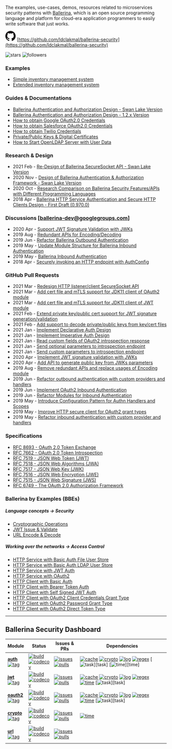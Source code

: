 <!-- Global site tag (gtag.js) - Google Analytics -->
<script async src="https://www.googletagmanager.com/gtag/js?id=UA-69533863-9"></script>
<script>
  window.dataLayer = window.dataLayer || [];
  function gtag(){dataLayer.push(arguments);}
  gtag('js', new Date());

  gtag('config', 'UA-69533863-9');
</script>
<link rel="shortcut icon" type="image/png" href="img/favicon.png?v=1.0">

The examples, use-cases, demos, resources related to microservices security patterns with [Ballerina](https://ballerina.io/), which is an open source programming language and platform for cloud-era application programmers to easily write software that just works.

![repo](./img/github-32px.png) [https://github.com/ldclakmal/ballerina-security](https://github.com/ldclakmal/ballerina-security)

![stars](https://img.shields.io/github/stars/ldclakmal/ballerina-security?style=social)
![followers](https://img.shields.io/github/followers/ldclakmal?style=social)

### Examples

- [Simple inventory management system](https://ldclakmal.me/ballerina-security/examples/scenario-1/)
- [Extended inventory management system](https://ldclakmal.me/ballerina-security/examples/scenario-2/)

### Guides & Documentations

- [Ballerina Authentication and Authorization Design - Swan Lake Version](https://ballerina.io/swan-lake/learn/security/authentication-and-authorization/)
- [Ballerina Authentication and Authorization Design - 1.2.x Version](https://ballerina.io/1.2/learn/writing-secure-ballerina-code/)
- [How to obtain Google OAuth2.0 Credentials](https://ldclakmal.me/ballerina-security/guides/how-to-obtain-google-oauth2-credentials.html)
- [How to obtain Salesforce OAuth2.0 Credentials](https://ldclakmal.me/ballerina-security/guides/how-to-obtain-salesforce-oauth2-credentials.html)
- [How to obtain Twilio Credentials](https://ldclakmal.me/ballerina-security/guides/how-to-obtain-twilio-credentials.html)
- [Private/Public Keys & Digital Certificates](https://ldclakmal.me/ballerina-security/guides/private-public-keys-and-digital-certificates.html)
- [How to Start OpenLDAP Server with User Data](https://ldclakmal.me/ballerina-security/guides/how-to-start-open-ldap-server.html)

### Research & Design

- 2021 Feb - [Re-Design of Ballerina SecureSocket API - Swan Lake Version](https://docs.google.com/document/d/1Y2kLTOw9-sRK1vSEzw5NYdWSA4nwVCvPf3wrbwNDA4s/edit?usp=sharing)
- 2020 Nov - [Design of Ballerina Authentication & Authorization Framework - Swan Lake Version](https://docs.google.com/document/d/1dGw5uUP6kqZNTwMfQ_Ik-k0HTMKhX70XpEA3tys9_kk/edit?usp=sharing)
- 2020 Oct - [Research Comparison on Ballerina Security Features/APIs with Different Programming Languages](https://docs.google.com/spreadsheets/d/1PyMAlAvgkEL0RpW8CVUj1ccW_61Vm6SMbvadFVYRpSA/edit?usp=sharing)
- 2018 Apr - [Ballerina HTTP Service Authentication and Secure HTTP Clients Design - First Draft (0.970.0)](https://docs.google.com/document/d/1GR-z2aNTFybY1LBquxKPvN3J-kWdEL2Y4_X7S570BOU/edit?usp=sharing)

### Discussions [ballerina-dev@googlegroups.com]

- 2020 Apr - [Support JWT Signature Validation with JWKs](https://groups.google.com/g/ballerina-dev/c/lk3QnvBeT0c/m/b_Apt5wGBgAJ)
- 2019 Aug - [Redundant APIs for Encoding/Decoding](https://groups.google.com/g/ballerina-dev/c/sbASEwIl44k/m/0YlP3IcXFwAJ)
- 2019 Jun - [Refactor Ballerina Outbound Authentication](https://groups.google.com/g/ballerina-dev/c/OvlUscsjT-I/m/VmTTBg-DBAAJ)
- 2019 May - [Update Module Structure for Ballerina Inbound Authentication](https://groups.google.com/g/ballerina-dev/c/7SYDiKeF8p8/m/3GNncS9dAwAJ)
- 2019 May - [Ballerina Inbound Authentication](https://groups.google.com/g/ballerina-dev/c/U3-GY9Q49eQ/m/HAcrWb-qAgAJ)
- 2018 Apr - [Securely invoking an HTTP endpoint with AuthConfig](https://groups.google.com/g/ballerina-dev/c/1q657E_wegQ/m/fjFkg9YnAgAJ)

### GitHub Pull Requests

- 2021 Mar - [Redesign HTTP listener/client SecureSocket API](https://github.com/ballerina-platform/module-ballerina-http/pull/255)
- 2021 Mar - [Add cert file and mTLS support for JDK11 client of OAuth2 module](https://github.com/ballerina-platform/module-ballerina-oauth2/pull/98)
- 2021 Mar - [Add cert file and mTLS support for JDK11 client of JWT module](https://github.com/ballerina-platform/module-ballerina-jwt/pull/137)
- 2021 Feb - [Extend private key/public cert support for JWT signature generation/validation](https://github.com/ballerina-platform/module-ballerina-jwt/pull/109)
- 2021 Feb - [Add support to decode private/public keys from key/cert files](https://github.com/ballerina-platform/module-ballerina-crypto/pull/61)
- 2021 Jan - [Implement Declarative Auth Design](https://github.com/ballerina-platform/module-ballerina-http/pull/155)
- 2021 Jan - [Implement Imperative Auth Design](https://github.com/ballerina-platform/module-ballerina-http/pull/142)
- 2021 Jan - [Read custom fields of OAuth2 introspection response](https://github.com/ballerina-platform/module-ballerina-oauth2/pull/49)
- 2021 Jan - [Send optional parameters to introspection endpoint](https://github.com/ballerina-platform/module-ballerina-http/pull/164)
- 2021 Jan - [Send custom parameters to introspection endpoint](https://github.com/ballerina-platform/module-ballerina-oauth2/pull/53)
- 2020 Apr - [Implement JWT signature validation with JWKs](https://github.com/ballerina-platform/ballerina-lang/pull/22982)
- 2020 Apr - [Add API to generate public key from JWKs parameters](https://github.com/ballerina-platform/ballerina-lang/pull/22890)
- 2019 Aug - [Remove redundant APIs and replace usages of Encoding module](https://github.com/ballerina-platform/ballerina-lang/pull/18309)
- 2019 Jun - [Refactor outbound authentication with custom providers and handlers](https://github.com/ballerina-platform/ballerina-lang/pull/15696)
- 2019 Jun - [Implement OAuth2 Inbound Authentication](https://github.com/ballerina-platform/ballerina-lang/pull/15489)
- 2019 Jun - [Refactor Modules for Inbound Authentication](https://github.com/ballerina-platform/ballerina-lang/pull/15435)
- 2019 May - [Introduce Configuration Pattern for Authn Handlers and Scopes](https://github.com/ballerina-platform/ballerina-lang/pull/15363)
- 2019 May - [Improve HTTP secure client for OAuth2 grant types](https://github.com/ballerina-platform/ballerina-lang/pull/14419)
- 2019 May - [Refactor inbound authentication with custom provider and handlers](https://github.com/ballerina-platform/ballerina-lang/pull/15056)

### Specifications

- [RFC 8693 - OAuth 2.0 Token Exchange](https://tools.ietf.org/html/rfc8693)
- [RFC 7662 - OAuth 2.0 Token Introspection](https://tools.ietf.org/html/rfc7662)
- [RFC 7519 - JSON Web Token (JWT)](https://tools.ietf.org/html/rfc7519)
- [RFC 7518 - JSON Web Algorithms (JWA)](https://tools.ietf.org/html/rfc7518)
- [RFC 7517 - JSON Web Key (JWK)](https://tools.ietf.org/html/rfc7517)
- [RFC 7516 - JSON Web Encryption (JWE)](https://tools.ietf.org/html/rfc7516)
- [RFC 7515 - JSON Web Signature (JWS)](https://tools.ietf.org/html/rfc7515)
- [RFC 6749 - The OAuth 2.0 Authorization Framework](https://tools.ietf.org/html/rfc6749)

### Ballerina by Examples (BBEs)

##### Language concepts -> Security

- [Cryptographic Operations](https://ballerina.io/swan-lake/learn/by-example/crypto.html)
- [JWT Issue & Validate](https://ballerina.io/swan-lake/learn/by-example/jwt-issue-validate.html)
- [URL Encode & Decode](https://ballerina.io/swan-lake/learn/by-example/url-encode-decode.html)

##### Working over the networks -> Access Control
- [HTTP Service with Basic Auth File User Store](https://ballerina.io/swan-lake/learn/by-example/http-service-with-basic-auth-file-user-store.html)
- [HTTP Service with Basic Auth LDAP User Store](https://ballerina.io/swan-lake/learn/by-example/http-service-with-basic-auth-ldap-user-store.html)
- [HTTP Service with JWT Auth](https://ballerina.io/swan-lake/learn/by-example/http-service-with-jwt-auth.html)
- [HTTP Service with OAuth2](https://ballerina.io/swan-lake/learn/by-example/http-service-with-oauth2.html)
- [HTTP Client with Basic Auth](https://ballerina.io/swan-lake/learn/by-example/http-client-with-basic-auth.html)
- [HTTP Client with Bearer Token Auth](https://ballerina.io/swan-lake/learn/by-example/http-client-with-bearer-token-auth.html)
- [HTTP Client with Self Signed JWT Auth](https://ballerina.io/swan-lake/learn/by-example/http-client-with-self-signed-jwt-auth.html)
- [HTTP Client with OAuth2 Client Credentials Grant Type](https://ballerina.io/swan-lake/learn/by-example/http-client-with-oauth2-client-credentials-grant-type.html)
- [HTTP Client with OAuth2 Password Grant Type](https://ballerina.io/swan-lake/learn/by-example/http-client-with-oauth2-password-grant-type.html)
- [HTTP Client with OAuth2 Direct Token Type](https://ballerina.io/swan-lake/learn/by-example/http-client-with-oauth2-direct-token-type.html)

--- 
## Ballerina Security Dashboard

| Module | Status | Issues & PRs | Dependencies |
|---|---|---|---|
| [**auth**][auth] <br/> [![tag](https://img.shields.io/github/v/tag/ballerina-platform/module-ballerina-auth?label=)][auth-tags] | [![build](https://github.com/ballerina-platform/module-ballerina-auth/workflows/Build/badge.svg)][auth-build] <br/> [![codecov](https://codecov.io/gh/ballerina-platform/module-ballerina-auth/branch/master/graph/badge.svg)][auth-codecov] | [![issues](https://img.shields.io/github/issues/ballerina-platform/ballerina-standard-library/module/auth.svg?label=Issues)][auth-issues] <br/> [![pulls](https://img.shields.io/github/issues-pr/ballerina-platform/module-ballerina-auth?label=PRs)][auth-pulls] | [![cache](https://img.shields.io/github/workflow/status/ballerina-platform/module-ballerina-cache/Build?label=Cache)][cache] [![crypto](https://img.shields.io/github/workflow/status/ballerina-platform/module-ballerina-crypto/Build?label=Crypto)][crypto] [![log](https://img.shields.io/github/workflow/status/ballerina-platform/module-ballerina-log/Build?label=Log)][log] [![regex](https://img.shields.io/github/workflow/status/ballerina-platform/module-ballerina-regex/Build?label=Regex)][regex] [![task](https://img.shields.io/github/workflow/status/ballerina-platform/module-ballerina-task/Build?label=Task*)][task] [![time](https://img.shields.io/github/workflow/status/ballerina-platform/module-ballerina-time/Build?label=Time*)][time] |
| [**jwt**][jwt] <br/> [![tag](https://img.shields.io/github/v/tag/ballerina-platform/module-ballerina-jwt?label=)][jwt-tags] | [![build](https://github.com/ballerina-platform/module-ballerina-jwt/workflows/Build/badge.svg)][jwt-build] <br/> [![codecov](https://codecov.io/gh/ballerina-platform/module-ballerina-jwt/branch/master/graph/badge.svg)][jwt-codecov] | [![issues](https://img.shields.io/github/issues/ballerina-platform/ballerina-standard-library/module/jwt.svg?label=Issues)][jwt-issues] <br/> [![pulls](https://img.shields.io/github/issues-pr/ballerina-platform/module-ballerina-jwt?label=PRs)][jwt-pulls] | [![cache](https://img.shields.io/github/workflow/status/ballerina-platform/module-ballerina-cache/Build?label=Cache)][cache] [![crypto](https://img.shields.io/github/workflow/status/ballerina-platform/module-ballerina-crypto/Build?label=Crypto)][crypto] [![log](https://img.shields.io/github/workflow/status/ballerina-platform/module-ballerina-log/Build?label=Log)][log] [![regex](https://img.shields.io/github/workflow/status/ballerina-platform/module-ballerina-regex/Build?label=Regex)][regex] [![time](https://img.shields.io/github/workflow/status/ballerina-platform/module-ballerina-time/Build?label=Time)][time] [![task](https://img.shields.io/github/workflow/status/ballerina-platform/module-ballerina-task/Build?label=Task*)][task] |
| [**oauth2**][oauth2] <br/> [![tag](https://img.shields.io/github/v/tag/ballerina-platform/module-ballerina-oauth2?label=)][oauth2-tags] | [![build](https://github.com/ballerina-platform/module-ballerina-oauth2/workflows/Build/badge.svg)][oauth2-build] <br/> [![codecov](https://codecov.io/gh/ballerina-platform/module-ballerina-oauth2/branch/master/graph/badge.svg)][oauth2-codecov] | [![issues](https://img.shields.io/github/issues/ballerina-platform/ballerina-standard-library/module/oauth2.svg?label=Issues)][oauth2-issues] <br/> [![pulls](https://img.shields.io/github/issues-pr/ballerina-platform/module-ballerina-oauth2?label=PRs)][oauth2-pulls] | [![cache](https://img.shields.io/github/workflow/status/ballerina-platform/module-ballerina-cache/Build?label=Cache)][cache] [![crypto](https://img.shields.io/github/workflow/status/ballerina-platform/module-ballerina-crypto/Build?label=Crypto)][crypto] [![log](https://img.shields.io/github/workflow/status/ballerina-platform/module-ballerina-log/Build?label=Log)][log] [![regex](https://img.shields.io/github/workflow/status/ballerina-platform/module-ballerina-regex/Build?label=Regex)][regex] [![time](https://img.shields.io/github/workflow/status/ballerina-platform/module-ballerina-time/Build?label=Time)][time] [![task](https://img.shields.io/github/workflow/status/ballerina-platform/module-ballerina-task/Build?label=Task*)][task] |
| [**crypto**][crypto] <br/> [![tag](https://img.shields.io/github/v/tag/ballerina-platform/module-ballerina-crypto?label=)][crypto-tags] | [![build](https://github.com/ballerina-platform/module-ballerina-crypto/workflows/Build/badge.svg)][crypto-build] <br/> [![codecov](https://codecov.io/gh/ballerina-platform/module-ballerina-crypto/branch/master/graph/badge.svg)][crypto-codecov] | [![issues](https://img.shields.io/github/issues/ballerina-platform/ballerina-standard-library/module/crypto.svg?label=Issues)][crypto-issues] <br/> [![pulls](https://img.shields.io/github/issues-pr/ballerina-platform/module-ballerina-crypto?label=PRs)][crypto-pulls] | [![time](https://img.shields.io/github/workflow/status/ballerina-platform/module-ballerina-time/Build?label=Time)][time] |
| [**url**][url] <br/> [![tag](https://img.shields.io/github/v/tag/ballerina-platform/module-ballerina-url?label=)][url-tags] | [![build](https://github.com/ballerina-platform/module-ballerina-url/workflows/Build/badge.svg)][url-build] <br/> [![codecov](https://codecov.io/gh/ballerina-platform/module-ballerina-url/branch/master/graph/badge.svg)][url-codecov] | [![issues](https://img.shields.io/github/issues/ballerina-platform/ballerina-standard-library/module/url.svg?label=Issues)][url-issues] <br/> [![pulls](https://img.shields.io/github/issues-pr/ballerina-platform/module-ballerina-url?label=PRs)][url-pulls] | |

[auth]: https://github.com/ballerina-platform/module-ballerina-auth
[auth-tags]: https://github.com/ballerina-platform/module-ballerina-auth/tags
[auth-build]: https://github.com/ballerina-platform/module-ballerina-auth/actions/workflows/build-master.yml
[auth-codecov]: https://codecov.io/gh/ballerina-platform/module-ballerina-auth
[auth-issues]: https://github.com/ballerina-platform/ballerina-standard-library/issues?q=is%3Aopen+is%3Aissue+label%3Amodule%2Fauth
[auth-pulls]: https://github.com/ballerina-platform/module-ballerina-auth/pulls

[jwt]: https://github.com/ballerina-platform/module-ballerina-jwt
[jwt-tags]: https://github.com/ballerina-platform/module-ballerina-jwt/tags
[jwt-build]: https://github.com/ballerina-platform/module-ballerina-jwt/actions/workflows/build-master.yml
[jwt-codecov]: https://codecov.io/gh/ballerina-platform/module-ballerina-jwt
[jwt-issues]: https://github.com/ballerina-platform/ballerina-standard-library/issues?q=is%3Aopen+is%3Aissue+label%3Amodule%2Fjwt
[jwt-pulls]: https://github.com/ballerina-platform/module-ballerina-jwt/pulls

[oauth2]: https://github.com/ballerina-platform/module-ballerina-oauth2
[oauth2-tags]: https://github.com/ballerina-platform/module-ballerina-oauth2/tags
[oauth2-build]: https://github.com/ballerina-platform/module-ballerina-oauth2/actions/workflows/build-master.yml
[oauth2-codecov]: https://codecov.io/gh/ballerina-platform/module-ballerina-oauth2
[oauth2-issues]: https://github.com/ballerina-platform/ballerina-standard-library/issues?q=is%3Aopen+is%3Aissue+label%3Amodule%2Foauth2
[oauth2-pulls]: https://github.com/ballerina-platform/module-ballerina-oauth2/pulls

[crypto]: https://github.com/ballerina-platform/module-ballerina-crypto
[crypto-tags]: https://github.com/ballerina-platform/module-ballerina-crypto/tags
[crypto-build]: https://github.com/ballerina-platform/module-ballerina-crypto/actions/workflows/build-master.yml
[crypto-codecov]: https://codecov.io/gh/ballerina-platform/module-ballerina-crypto
[crypto-issues]: https://github.com/ballerina-platform/ballerina-standard-library/issues?q=is%3Aopen+is%3Aissue+label%3Amodule%2Fcrypto
[crypto-pulls]: https://github.com/ballerina-platform/module-ballerina-crypto/pulls

[url]: https://github.com/ballerina-platform/module-ballerina-url
[url-tags]: https://github.com/ballerina-platform/module-ballerina-url/tags
[url-build]: https://github.com/ballerina-platform/module-ballerina-url/actions/workflows/build-master.yml
[url-codecov]: https://codecov.io/gh/ballerina-platform/module-ballerina-url
[url-issues]: https://github.com/ballerina-platform/ballerina-standard-library/issues?q=is%3Aopen+is%3Aissue+label%3Amodule%2Furl
[url-pulls]: https://github.com/ballerina-platform/module-ballerina-url/pulls

[cache]: https://github.com/ballerina-platform/module-ballerina-cache
[crypto]: https://github.com/ballerina-platform/module-ballerina-crypto
[log]: https://github.com/ballerina-platform/module-ballerina-log
[regex]: https://github.com/ballerina-platform/module-ballerina-regex
[task]: https://github.com/ballerina-platform/module-ballerina-task
[time]: https://github.com/ballerina-platform/module-ballerina-time
